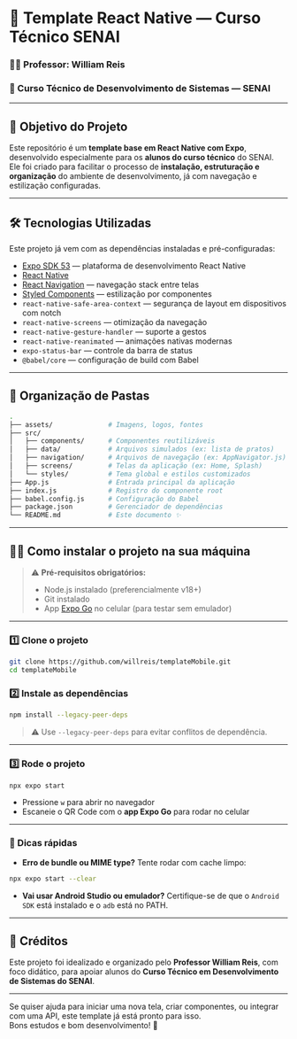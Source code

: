 # 📱 Template React Native — Curso Técnico SENAI

### 🧑‍🏫 Professor: William Reis  
### 💼 Curso Técnico de Desenvolvimento de Sistemas — SENAI

---

## 🚀 Objetivo do Projeto

Este repositório é um **template base em React Native com Expo**, desenvolvido especialmente para os **alunos do curso técnico** do SENAI.  
Ele foi criado para facilitar o processo de **instalação, estruturação e organização** do ambiente de desenvolvimento, já com navegação e estilização configuradas.

---

## 🛠️ Tecnologias Utilizadas

Este projeto já vem com as dependências instaladas e pré-configuradas:

- [Expo SDK 53](https://docs.expo.dev/) — plataforma de desenvolvimento React Native
- [React Native](https://reactnative.dev/)
- [React Navigation](https://reactnavigation.org/) — navegação stack entre telas
- [Styled Components](https://styled-components.com/) — estilização por componentes
- `react-native-safe-area-context` — segurança de layout em dispositivos com notch
- `react-native-screens` — otimização da navegação
- `react-native-gesture-handler` — suporte a gestos
- `react-native-reanimated` — animações nativas modernas
- `expo-status-bar` — controle da barra de status
- `@babel/core` — configuração de build com Babel

---

## 🧾 Organização de Pastas

```bash
.
├── assets/              # Imagens, logos, fontes
├── src/
│   ├── components/      # Componentes reutilizáveis
│   ├── data/            # Arquivos simulados (ex: lista de pratos)
│   ├── navigation/      # Arquivos de navegação (ex: AppNavigator.js)
│   ├── screens/         # Telas da aplicação (ex: Home, Splash)
│   └── styles/          # Tema global e estilos customizados
├── App.js               # Entrada principal da aplicação
├── index.js             # Registro do componente root
├── babel.config.js      # Configuração do Babel
├── package.json         # Gerenciador de dependências
└── README.md            # Este documento ✨
```

---

## 🧑‍💻 Como instalar o projeto na sua máquina

> ⚠️ **Pré-requisitos obrigatórios:**
> - Node.js instalado (preferencialmente v18+)
> - Git instalado
> - App [Expo Go](https://expo.dev/client) no celular (para testar sem emulador)

---

### 1️⃣ Clone o projeto

```bash
git clone https://github.com/willreis/templateMobile.git
cd templateMobile
```

### 2️⃣ Instale as dependências

```bash
npm install --legacy-peer-deps
```

> ⚠️ Use `--legacy-peer-deps` para evitar conflitos de dependência.

---

### 3️⃣ Rode o projeto

```bash
npx expo start
```

- Pressione `w` para abrir no navegador  
- Escaneie o QR Code com o **app Expo Go** para rodar no celular

---

### 📌 Dicas rápidas

- **Erro de bundle ou MIME type?** Tente rodar com cache limpo:

```bash
npx expo start --clear
```

- **Vai usar Android Studio ou emulador?** Certifique-se de que o `Android SDK` está instalado e o `adb` está no PATH.

---

## 🙌 Créditos

Este projeto foi idealizado e organizado pelo **Professor William Reis**, com foco didático, para apoiar alunos do **Curso Técnico em Desenvolvimento de Sistemas do SENAI**.

---

Se quiser ajuda para iniciar uma nova tela, criar componentes, ou integrar com uma API, este template já está pronto para isso.  
Bons estudos e bom desenvolvimento! 🚀
